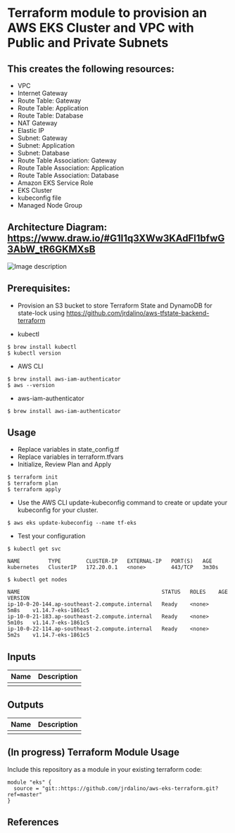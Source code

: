 # Terraform module to provision an AWS EKS Cluster and VPC with Public and Private Subnets

## This creates the following resources:
- VPC
- Internet Gateway
- Route Table: Gateway
- Route Table: Application
- Route Table: Database
- NAT Gateway
- Elastic IP
- Subnet: Gateway
- Subnet: Application
- Subnet: Database
- Route Table Association: Gateway
- Route Table Association: Application
- Route Table Association: Database
- Amazon EKS Service Role
- EKS Cluster
- kubeconfig file
- Managed Node Group

## Architecture Diagram: https://www.draw.io/#G1I1q3XWw3KAdFl1bfwG3AbW_tR6GKMXsB
![Image description](https://github.com/jrdalino/aws-eks-terraform/blob/master/images/aws_vpc_architecture_diagram.png)

## Prerequisites:
- Provision an S3 bucket to store Terraform State and DynamoDB for state-lock
using https://github.com/jrdalino/aws-tfstate-backend-terraform

- kubectl
```
$ brew install kubectl 
$ kubectl version
```

- AWS CLI
```
$ brew install aws-iam-authenticator
$ aws --version
```

- aws-iam-authenticator
```
$ brew install aws-iam-authenticator
```

## Usage
- Replace variables in state_config.tf
- Replace variables in terraform.tfvars
- Initialize, Review Plan and Apply
```
$ terraform init
$ terraform plan
$ terraform apply
```

- Use the AWS CLI update-kubeconfig command to create or update your kubeconfig for your cluster.
```
$ aws eks update-kubeconfig --name tf-eks
```

- Test your configuration
```
$ kubectl get svc
```
```
NAME         TYPE        CLUSTER-IP   EXTERNAL-IP   PORT(S)   AGE
kubernetes   ClusterIP   172.20.0.1   <none>        443/TCP   3m30s
```

```
$ kubectl get nodes
```
```
NAME                                             STATUS   ROLES    AGE     VERSION
ip-10-0-20-144.ap-southeast-2.compute.internal   Ready    <none>   5m8s    v1.14.7-eks-1861c5
ip-10-0-21-183.ap-southeast-2.compute.internal   Ready    <none>   5m10s   v1.14.7-eks-1861c5
ip-10-0-22-114.ap-southeast-2.compute.internal   Ready    <none>   5m2s    v1.14.7-eks-1861c5
```

## Inputs
| Name | Description |
|------|-------------|
| | |

## Outputs
| Name | Description |
|------|-------------|
| | |

## (In progress) Terraform Module Usage
Include this repository as a module in your existing terraform code:
```
module "eks" {
  source = "git::https://github.com/jrdalino/aws-eks-terraform.git?ref=master"
}
```

## References